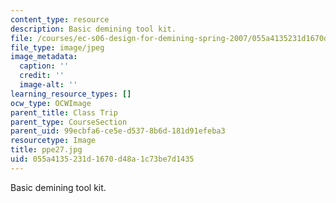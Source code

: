 ```yaml
---
content_type: resource
description: Basic demining tool kit.
file: /courses/ec-s06-design-for-demining-spring-2007/055a4135231d1670d48a1c73be7d1435_ppe27.jpg
file_type: image/jpeg
image_metadata:
  caption: ''
  credit: ''
  image-alt: ''
learning_resource_types: []
ocw_type: OCWImage
parent_title: Class Trip
parent_type: CourseSection
parent_uid: 99ecbfa6-ce5e-d537-8b6d-181d91efeba3
resourcetype: Image
title: ppe27.jpg
uid: 055a4135-231d-1670-d48a-1c73be7d1435
---
```

Basic demining tool kit.

